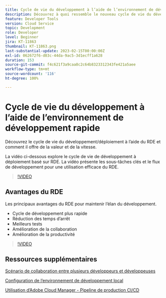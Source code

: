 ```yaml
---
title: Cycle de vie du développement à l’aide de l’environnement de développement rapide
description: Découvrez à quoi ressemble le nouveau cycle de vie du développement en utilisant l’environnement de développement rapide (RDE) et les principaux avantages du RDE.
feature: Developer Tools
version: Cloud Service
topic: Development
role: Developer
level: Beginner
jira: KT-11863
thumbnail: KT-11863.png
last-substantial-update: 2023-02-15T00:00:00Z
exl-id: 062672f6-d03c-44da-9ac5-3d1ecff1a628
duration: 153
source-git-commit: f4c621f3a9caa8c2c64b8323312343fe421a5aee
workflow-type: tm+mt
source-wordcount: '116'
ht-degree: 100%

---
```


# Cycle de vie du développement à l’aide de l’environnement de développement rapide

Découvrez le cycle de vie du développement/déploiement à l’aide du RDE et comment il offre de la valeur et de la vitesse.

La vidéo ci-dessous explore le cycle de vie de développement à déploiement basé sur RDE. La vidéo présente les sous-tâches clés et le flux de développement pour une utilisation efficace du RDE.

>[!VIDEO](https://video.tv.adobe.com/v/3415492?quality=12&learn=on)


## Avantages du RDE

Les principaux avantages du RDE pour maintenir l’élan du développement.

- Cycle de développement plus rapide
- Réduction des temps d’arrêt
- Meilleurs tests
- Amélioration de la collaboration
- Amélioration de la productivité

>[!VIDEO](https://video.tv.adobe.com/v/3415493?quality=12&learn=on)

## Ressources supplémentaires

[Scénario de collaboration entre plusieurs développeurs et développeuses](https://experienceleague.adobe.com/docs/experience-manager-cloud-service/content/implementing/developing/rapid-development-environments.html?lang=fr#multiple-developers-collaborating-on-the-same-rde)

[Configuration de l’environnement de développement local](https://experienceleague.adobe.com/docs/experience-manager-learn/cloud-service/local-development-environment-set-up/overview.html?lang=fr)

[Utilisation d’Adobe Cloud Manager - Pipeline de production CI/CD](https://experienceleague.adobe.com/docs/experience-manager-learn/cloud-service/cloud-manager/cicd-production-pipeline.html?lang=fr)
